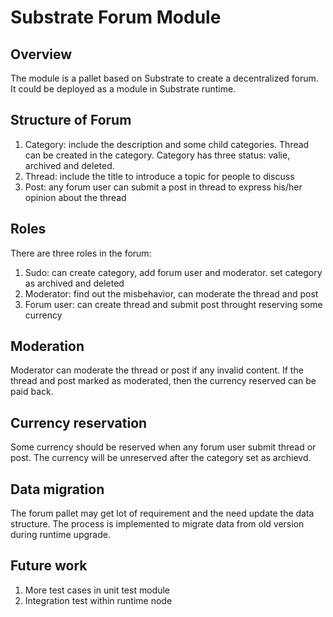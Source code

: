 # Substrate Forum Module
## Overview
The module is a pallet based on Substrate to create a decentralized forum. It could be deployed as a module in Substrate runtime.

## Structure of Forum
1. Category: include the description and some child categories. Thread can be created in the category.
   Category has three status: valie, archived and deleted.
2. Thread: include the title to introduce a topic for people to discuss
3. Post: any forum user can submit a post in thread to express his/her opinion about the thread
   
## Roles
There are three roles in the forum:
1. Sudo: can create category, add forum user and moderator. set category as archived and deleted
2. Moderator: find out the misbehavior, can moderate the thread and post
3. Forum user: can create thread and submit post throught reserving some currency

## Moderation
Moderator can moderate the thread or post if any invalid content. If the thread and post marked as moderated, then the currency reserved can be paid back. 

## Currency reservation
Some currency should be reserved when any forum user submit thread or post. The currency will be unreserved after the category set as archievd.

## Data migration
The forum pallet may get lot of requirement and the need update the data structure.
The process is implemented to migrate data from old version during runtime upgrade.

## Future work
1. More test cases in unit test module
2. Integration test within runtime node
